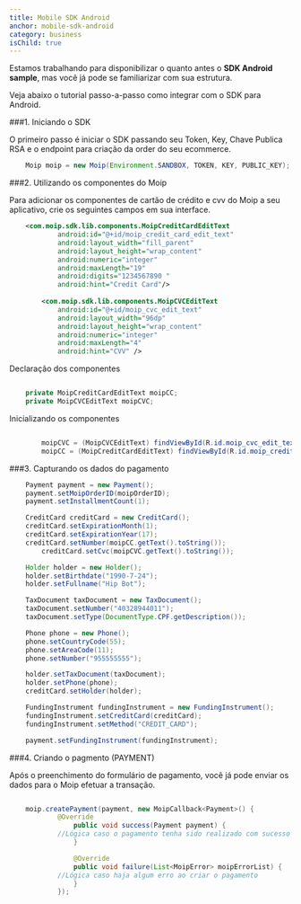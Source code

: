 ```yaml
---
title: Mobile SDK Android
anchor: mobile-sdk-android
category: business
isChild: true
---
```

Estamos trabalhando para disponibilizar o quanto antes o **SDK Android sample**, mas você já pode se familiarizar com sua estrutura.

Veja abaixo o tutorial passo-a-passo como integrar com o SDK para Android.

###1. Iniciando o SDK

O primeiro passo é iniciar o SDK passando seu Token, Key, Chave Publica RSA e o endpoint para criação da order do seu ecommerce.

```java
	Moip moip = new Moip(Environment.SANDBOX, TOKEN, KEY, PUBLIC_KEY);
```

###2. Utilizando os componentes do Moip

Para adicionar os componentes de cartão de crédito e cvv do Moip a seu aplicativo, crie os seguintes campos em sua interface.
```xml
	<com.moip.sdk.lib.components.MoipCreditCardEditText
            android:id="@+id/moip_credit_card_edit_text"
            android:layout_width="fill_parent"
            android:layout_height="wrap_content"
            android:numeric="integer"
            android:maxLength="19"
            android:digits="1234567890 "
            android:hint="Credit Card"/>
            
        <com.moip.sdk.lib.components.MoipCVCEditText
            android:id="@+id/moip_cvc_edit_text"
            android:layout_width="96dp"
            android:layout_height="wrap_content"
            android:numeric="integer"
            android:maxLength="4"
            android:hint="CVV" />
```

Declaração dos componentes

```java

	private MoipCreditCardEditText moipCC;
	private MoipCVCEditText moipCVC;
```

Inicializando os componentes

```java

        moipCVC = (MoipCVCEditText) findViewById(R.id.moip_cvc_edit_text);
        moipCC = (MoipCreditCardEditText) findViewById(R.id.moip_credit_card_edit_text);
```


###3. Capturando os dados do pagamento

```java
	Payment payment = new Payment();
	payment.setMoipOrderID(moipOrderID);
	payment.setInstallmentCount(1);

	CreditCard creditCard = new CreditCard();
	creditCard.setExpirationMonth(1);
	creditCard.setExpirationYear(17);
	creditCard.setNumber(moipCC.getText().toString());
        creditCard.setCvc(moipCVC.getText().toString());

	Holder holder = new Holder();
	holder.setBirthdate("1990-7-24");
	holder.setFullname("Hip Bot");

	TaxDocument taxDocument = new TaxDocument();
	taxDocument.setNumber("40328944011");
	taxDocument.setType(DocumentType.CPF.getDescription());

	Phone phone = new Phone();
	phone.setCountryCode(55);
	phone.setAreaCode(11);
	phone.setNumber("955555555");

	holder.setTaxDocument(taxDocument);
	holder.setPhone(phone);
	creditCard.setHolder(holder);

	FundingInstrument fundingInstrument = new FundingInstrument();
	fundingInstrument.setCreditCard(creditCard);
	fundingInstrument.setMethod("CREDIT_CARD");

	payment.setFundingInstrument(fundingInstrument);
```

###4. Criando o pagmento (PAYMENT)

Após o preenchimento do formulário de pagamento, você já pode enviar os dados para o Moip efetuar a transação.

```java   

	moip.createPayment(payment, new MoipCallback<Payment>() {
        	@Override
                public void success(Payment payment) {
			//Lógica caso o pagamento tenha sido realizado com sucesso
                }

                @Override
                public void failure(List<MoipError> moipErrorList) {
			//Lógica caso haja algum erro ao criar o pagamento
                }
            });
```
